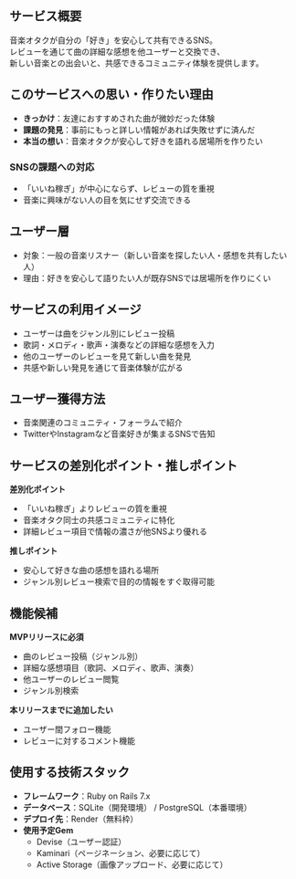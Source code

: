 ## サービス概要
音楽オタクが自分の「好き」を安心して共有できるSNS。  
レビューを通じて曲の詳細な感想を他ユーザーと交換でき、  
新しい音楽との出会いと、共感できるコミュニティ体験を提供します。

## このサービスへの思い・作りたい理由
- **きっかけ**：友達におすすめされた曲が微妙だった体験
- **課題の発見**：事前にもっと詳しい情報があれば失敗せずに済んだ
- **本当の想い**：音楽オタクが安心して好きを語れる居場所を作りたい

### SNSの課題への対応
- 「いいね稼ぎ」が中心にならず、レビューの質を重視
- 音楽に興味がない人の目を気にせず交流できる

## ユーザー層
- 対象：一般の音楽リスナー（新しい音楽を探したい人・感想を共有したい人）
- 理由：好きを安心して語りたい人が既存SNSでは居場所を作りにくい

## サービスの利用イメージ
- ユーザーは曲をジャンル別にレビュー投稿
- 歌詞・メロディ・歌声・演奏などの詳細な感想を入力
- 他のユーザーのレビューを見て新しい曲を発見
- 共感や新しい発見を通じて音楽体験が広がる

## ユーザー獲得方法
- 音楽関連のコミュニティ・フォーラムで紹介
- TwitterやInstagramなど音楽好きが集まるSNSで告知

## サービスの差別化ポイント・推しポイント
**差別化ポイント**
- 「いいね稼ぎ」よりレビューの質を重視
- 音楽オタク同士の共感コミュニティに特化
- 詳細レビュー項目で情報の濃さが他SNSより優れる

**推しポイント**
- 安心して好きな曲の感想を語れる場所
- ジャンル別レビュー検索で目的の情報をすぐ取得可能

## 機能候補
**MVPリリースに必須**
- 曲のレビュー投稿（ジャンル別）
- 詳細な感想項目（歌詞、メロディ、歌声、演奏）
- 他ユーザーのレビュー閲覧
- ジャンル別検索

**本リリースまでに追加したい**
- ユーザー間フォロー機能
- レビューに対するコメント機能

## 使用する技術スタック
- **フレームワーク**：Ruby on Rails 7.x
- **データベース**：SQLite（開発環境） / PostgreSQL（本番環境）
- **デプロイ先**：Render（無料枠）
- **使用予定Gem**
  - Devise（ユーザー認証）
  - Kaminari（ページネーション、必要に応じて）
  - Active Storage（画像アップロード、必要に応じて）

